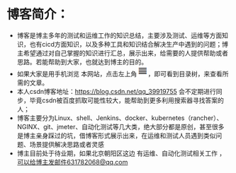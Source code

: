 # 博客简介：

* 博客是博主多年的测试和运维工作的知识总结，主要涉及测试、运维等方面知识，也有cicd方面知识，以及多种工具和知识结合解决生产中遇到的问题；博主希望通过对自己掌握的知识进行汇总，展示出来，给需要的人提供帮助或者思路。若能帮助到大家，也就达到博主的目的。
* 如果大家是用手机浏览 本网站，点击左上角![icon](icon.png)，即可看到目录树，来查看所需的文章。
* 本人csdn博客地址：https://blog.csdn.net/qq_39919755  会不定期进行同步，毕竟csdn被百度抓取可能性较大，能帮助到更多利用搜索器寻找答案的人；
* 博客主要分为Linux、shell、Jenkins、docker、kubernetes（rancher）、NGINX、git、jmeter、自动化测试等几大类，绝大部分都是原创，甚至很多是博主亲身踩过的坑，借博客形式展示出来，在运维和测试人员遇到类似问题、场景提供解决思路或者灵感
* 博主目前处于待业期，如果北京朝阳区这边 有运维、自动化测试相关工作 ，可以给博主发邮件631782068@qq.com

